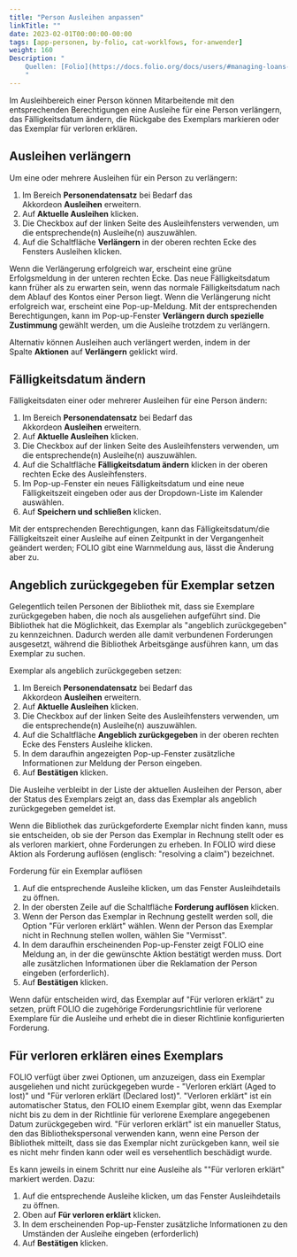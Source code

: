 ```yaml
---
title: "Person Ausleihen anpassen"
linkTitle: ""
date: 2023-02-01T00:00:00-00:00
tags: [app-personen, by-folio, cat-worklfows, for-anwender]
weight: 160
Description: "
    Quellen: [Folio](https://docs.folio.org/docs/users/#managing-loans-and-feefines-for-patrons) & [GBV](https://info.gbv.de/display/FOLIOGBVEXTERN/Folio:+Person+Ausleihen+anpassen)
    "
---
```


Im Ausleihbereich einer Person können Mitarbeitende mit den entsprechenden Berechtigungen eine Ausleihe für eine Person verlängern, das Fälligkeitsdatum ändern, die Rückgabe des Exemplars markieren oder das Exemplar für verloren erklären.

## Ausleihen verlängern

Um eine oder mehrere Ausleihen für ein Person zu verlängern:

1.  Im Bereich **Personendatensatz** bei Bedarf das Akkordeon **Ausleihen** erweitern.
2.  Auf **Aktuelle Ausleihen** klicken.
3.  Die Checkbox auf der linken Seite des Ausleihfensters verwenden, um die entsprechende(n) Ausleihe(n) auszuwählen.
4.  Auf die Schaltfläche **Verlängern** in der oberen rechten Ecke des Fensters Ausleihen klicken.

Wenn die Verlängerung erfolgreich war, erscheint eine grüne Erfolgsmeldung in der unteren rechten Ecke. Das neue Fälligkeitsdatum kann früher als zu erwarten sein, wenn das normale Fälligkeitsdatum nach dem Ablauf des Kontos einer Person liegt. Wenn die Verlängerung nicht erfolgreich war, erscheint eine Pop-up-Meldung. Mit der entsprechenden Berechtigungen, kann im Pop-up-Fenster **Verlängern durch spezielle Zustimmung** gewählt werden, um die Ausleihe trotzdem zu verlängern.

Alternativ können Ausleihen auch verlängert werden, indem in der Spalte **Aktionen** auf **Verlängern** geklickt wird.

## Fälligkeitsdatum ändern

Fälligkeitsdaten einer oder mehrerer Ausleihen für eine Person ändern:

1.  Im Bereich **Personendatensatz** bei Bedarf das Akkordeon **Ausleihen** erweitern.
2.  Auf **Aktuelle Ausleihen** klicken.
3.  Die Checkbox auf der linken Seite des Ausleihfensters verwenden, um die entsprechende(n) Ausleihe(n) auszuwählen.
4.  Auf die Schaltfläche **Fälligkeitsdatum ändern** klicken in der oberen rechten Ecke des Ausleihfensters.
5.  Im Pop-up-Fenster ein neues Fälligkeitsdatum und eine neue Fälligkeitszeit eingeben oder aus der Dropdown-Liste im Kalender auswählen.
6.  Auf **Speichern und schließen** klicken.

Mit der entsprechenden Berechtigungen, kann das Fälligkeitsdatum/die Fälligkeitszeit einer Ausleihe auf einen Zeitpunkt in der Vergangenheit geändert werden; FOLIO gibt eine Warnmeldung aus, lässt die Änderung aber zu.

## Angeblich zurückgegeben für Exemplar setzen

Gelegentlich teilen Personen der Bibliothek mit, dass sie Exemplare zurückgegeben haben, die noch als ausgeliehen aufgeführt sind. Die Bibliothek hat die Möglichkeit, das Exemplar als "angeblich zurückgegeben" zu kennzeichnen. Dadurch werden alle damit verbundenen Forderungen ausgesetzt, während die Bibliothek Arbeitsgänge ausführen kann, um das Exemplar zu suchen.

Exemplar als angeblich zurückgegeben setzen:

1.  Im Bereich **Personendatensatz** bei Bedarf das Akkordeon **Ausleihen** erweitern.
2.  Auf **Aktuelle Ausleihen** klicken.
3.  Die Checkbox auf der linken Seite des Ausleihfensters verwenden, um die entsprechende(n) Ausleihe(n) auszuwählen.
4.  Auf die Schaltfläche **Angeblich zurückgegeben** in der oberen rechten Ecke des Fensters Ausleihe klicken.
5.  In dem daraufhin angezeigten Pop-up-Fenster zusätzliche Informationen zur Meldung der Person eingeben.
6.  Auf **Bestätigen** klicken.

Die Ausleihe verbleibt in der Liste der aktuellen Ausleihen der Person, aber der Status des Exemplars zeigt an, dass das Exemplar als angeblich zurückgegeben gemeldet ist.

Wenn die Bibliothek das zurückgeforderte Exemplar nicht finden kann, muss sie entscheiden, ob sie der Person das Exemplar in Rechnung stellt oder es als verloren markiert, ohne Forderungen zu erheben. In FOLIO wird diese Aktion als Forderung auflösen (englisch: "resolving a claim") bezeichnet.

Forderung für ein Exemplar auflösen

1.  Auf die entsprechende Ausleihe klicken, um das Fenster Ausleihdetails zu öffnen.
2.  In der obersten Zeile auf die Schaltfläche **Forderung auflösen** klicken.
3.  Wenn der Person das Exemplar in Rechnung gestellt werden soll, die Option "Für verloren erklärt" wählen. Wenn der Person das Exemplar nicht in Rechnung stellen wollen, wählen Sie "Vermisst".
4.  In dem daraufhin erscheinenden Pop-up-Fenster zeigt FOLIO eine Meldung an, in der die gewünschte Aktion bestätigt werden muss. Dort alle zusätzlichen Informationen über die Reklamation der Person eingeben (erforderlich).
5.  Auf **Bestätigen** klicken.

Wenn dafür entscheiden wird, das Exemplar auf "Für verloren erklärt" zu setzen, prüft FOLIO die zugehörige Forderungsrichtlinie für verlorene Exemplare für die Ausleihe und erhebt die in dieser Richtlinie konfigurierten Forderung.

## Für verloren erklären eines Exemplars

FOLIO verfügt über zwei Optionen, um anzuzeigen, dass ein Exemplar ausgeliehen und nicht zurückgegeben wurde - "Verloren erklärt (Aged to lost)" und "Für verloren erklärt (Declared lost)". "Verloren erklärt" ist ein automatischer Status, den FOLIO einem Exemplar gibt, wenn das Exemplar nicht bis zu dem in der Richtlinie für verlorene Exemplare angegebenen Datum zurückgegeben wird. "Für verloren erklärt" ist ein manueller Status, den das Bibliothekspersonal verwenden kann, wenn eine Person der Bibliothek mitteilt, dass sie das Exemplar nicht zurückgeben kann, weil sie es nicht mehr finden kann oder weil es versehentlich beschädigt wurde.

Es kann jeweils in einem Schritt nur eine Ausleihe als ""Für verloren erklärt" markiert werden. Dazu:

1.  Auf die entsprechende Ausleihe klicken, um das Fenster Ausleihdetails zu öffnen.
2.  Oben auf **Für verloren erklärt** klicken.
3.  In dem erscheinenden Pop-up-Fenster zusätzliche Informationen zu den Umständen der Ausleihe eingeben (erforderlich)
4.  Auf **Bestätigen** klicken.
